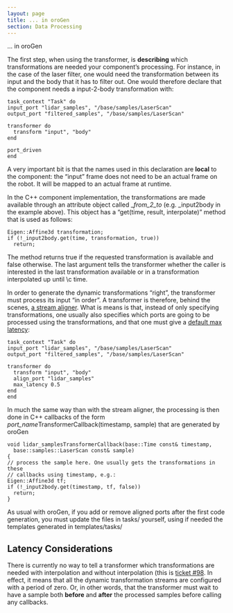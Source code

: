 ```yaml
---
layout: page
title: ... in oroGen
section: Data Processing
---
```

<div class="content2">
<div class="content2-pagetitle">  ... in oroGen</div>
<div class="content2-container line-box">
<div class="content2-container-1col">


<p>The first step, when using the transformer, is <strong>describing</strong> which
transformations are needed your component&rsquo;s processing. For instance, in the
case of the laser filter, one would need the transformation between its input
and the body that it has to filter out. One would therefore declare that the
component needs a input-2-body transformation with:</p>

<pre><code class="language-ruby">task_context "Task" do
input_port "lidar_samples", "/base/samples/LaserScan"
output_port "filtered_samples", "/base/samples/LaserScan"

transformer do
  transform "input", "body"
end

port_driven
end
</code></pre>

<p>A very important bit is that the names used in this declaration are <strong>local</strong> to
the component: the &ldquo;input&rdquo; frame does not need to be an actual frame on the
robot. It will be mapped to an actual frame at runtime.</p>

<p>In the C++ component implementation, the transformations are made available
through an attribute object called _<em>from_2_to</em> (e.g. _input2body in the
example above). This object has a &ldquo;get(time, result, interpolate)&rdquo; method that
is used as follows:</p>

<pre><code class="language-cpp">Eigen::Affine3d transformation;
if (!_input2body.get(time, transformation, true))
  return;
</code></pre>

<p>The method returns true if the requested transformation is available and false
otherwise. The last argument tells the transformer whether the caller is
interested in the last transformation available or in a transformation
interpolated up until \c time.</p>

<p>In order to generate the dynamic transformations &ldquo;right&rdquo;, the transformer must
process its input &ldquo;in order&rdquo;. A transformer is therefore, behind the scenes, <a href="stream_aligner.html">a
stream aligner</a>. What is means is that, instead of only
specifying transformations, one usually also specifies which ports are going to
be processed using the transformations, and that one must give a <a href="stream_aligner_orogen.html">default max
latency</a>:</p>

<pre><code class="language-ruby">task_context "Task" do
input_port "lidar_samples", "/base/samples/LaserScan"
output_port "filtered_samples", "/base/samples/LaserScan"

transformer do
  transform "input", "body"
  align_port "lidar_samples"
  max_latency 0.5
end
end
</code></pre>

<p>In much the same way than with the stream aligner, the processing is then done
in C++ callbacks of the form <em>port_name</em>TransformerCallback(timestamp, sample) that are generated by oroGen </p>

<pre><code class="language-cpp">void lidar_samplesTransformerCallback(base::Time const&amp; timestamp,
  base::samples::LaserScan const&amp; sample)
{
// process the sample here. One usually gets the transformations in these
// callbacks using timestamp, e.g.:
Eigen::Affine3d tf;
if (!_input2body.get(timestamp, tf, false))
  return;
}
</code></pre>

<p>As usual with oroGen, if you add or remove aligned ports after the first code
generation, you must update the files in tasks/ yourself, using if needed the
templates generated in templates/tasks/</p>

<h2 id="latency-considerations">Latency Considerations</h2>
<p>There is currently no way to tell a transformer which transformations are needed
with interpolation and without interpolation (this is <a href="http://rock.opendfki.de/ticket/98">ticket #98</a>. In effect, it means that all the dynamic transformation streams are
configured with a period of zero. Or, in other words, that the transformer must
wait to have a sample both <strong>before</strong> and <strong>after</strong> the processed samples before
calling any callbacks.</p>



</div>
</div>
</div>
